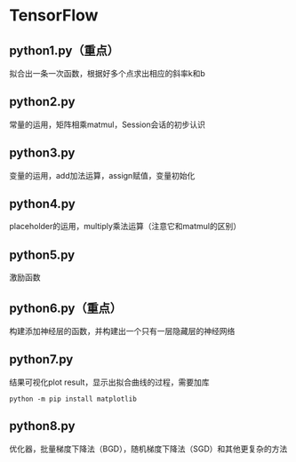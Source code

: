 # TensorFlow
## python1.py（重点）
拟合出一条一次函数，根据好多个点求出相应的斜率k和b
## python2.py
常量的运用，矩阵相乘matmul，Session会话的初步认识
## python3.py
变量的运用，add加法运算，assign赋值，变量初始化
## python4.py
placeholder的运用，multiply乘法运算（注意它和matmul的区别）
## python5.py
激励函数
## python6.py（重点）
构建添加神经层的函数，并构建出一个只有一层隐藏层的神经网络
## python7.py
结果可视化plot result，显示出拟合曲线的过程，需要加库
```
python -m pip install matplotlib
```
## python8.py
优化器，批量梯度下降法（BGD），随机梯度下降法（SGD）和其他更复杂的方法


